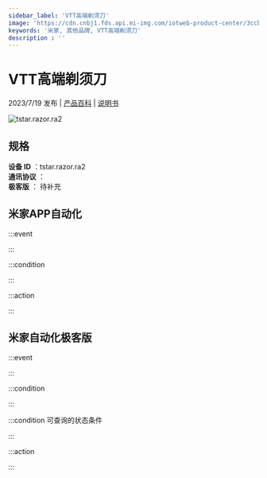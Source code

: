 ```yaml
---
sidebar_label: 'VTT高端剃须刀'
image: 'https://cdn.cnbj1.fds.api.mi-img.com/iotweb-product-center/3ccb70133f07c820a666158f77787e9f_1685520005137.png?GalaxyAccessKeyId=AKVGLQWBOVIRQ3XLEW&Expires=9223372036854775807&Signature=nzBTVrcnrSUfwTfJHLT+BG0OvNk='
keywords: '米家, 其他品牌, VTT高端剃须刀'
description : ''
---
```

# VTT高端剃须刀

2023/7/19 发布 | [产品百科](https://home.mi.com/webapp/content/baike/product/index.html?model=tstar.razor.ra2/) | [说明书](https://home.mi.com/views/introduction.html?model=tstar.razor.ra2&region=cn)

![tstar.razor.ra2](https://cdn.cnbj1.fds.api.mi-img.com/iotweb-product-center/3ccb70133f07c820a666158f77787e9f_1685520005137.png?GalaxyAccessKeyId=AKVGLQWBOVIRQ3XLEW&Expires=9223372036854775807&Signature=nzBTVrcnrSUfwTfJHLT+BG0OvNk=)

## 规格  
> 
**设备 ID** ：tstar.razor.ra2  
**通讯协议** ：  
**极客版**  ： 待补充 


## 米家APP自动化  

:::event  

:::

:::condition  

:::

:::action   

:::

## 米家自动化极客版  

:::event  

:::

:::condition  

:::

:::condition 可查询的状态条件  

:::

:::action  

:::

        
